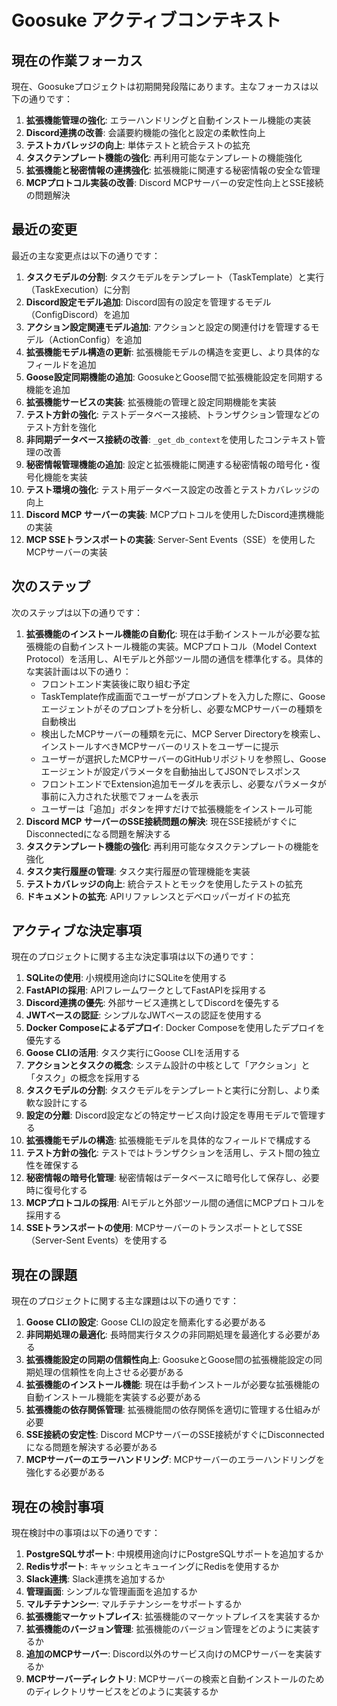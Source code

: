 # Goosuke アクティブコンテキスト

## 現在の作業フォーカス

現在、Goosukeプロジェクトは初期開発段階にあります。主なフォーカスは以下の通りです：

1. **拡張機能管理の強化**: エラーハンドリングと自動インストール機能の実装
2. **Discord連携の改善**: 会議要約機能の強化と設定の柔軟性向上
3. **テストカバレッジの向上**: 単体テストと統合テストの拡充
4. **タスクテンプレート機能の強化**: 再利用可能なテンプレートの機能強化
5. **拡張機能と秘密情報の連携強化**: 拡張機能に関連する秘密情報の安全な管理
6. **MCPプロトコル実装の改善**: Discord MCPサーバーの安定性向上とSSE接続の問題解決

## 最近の変更

最近の主な変更点は以下の通りです：

1. **タスクモデルの分割**: タスクモデルをテンプレート（TaskTemplate）と実行（TaskExecution）に分割
2. **Discord設定モデル追加**: Discord固有の設定を管理するモデル（ConfigDiscord）を追加
3. **アクション設定関連モデル追加**: アクションと設定の関連付けを管理するモデル（ActionConfig）を追加
4. **拡張機能モデル構造の更新**: 拡張機能モデルの構造を変更し、より具体的なフィールドを追加
5. **Goose設定同期機能の追加**: GoosukeとGoose間で拡張機能設定を同期する機能を追加
6. **拡張機能サービスの実装**: 拡張機能の管理と設定同期機能を実装
7. **テスト方針の強化**: テストデータベース接続、トランザクション管理などのテスト方針を強化
8. **非同期データベース接続の改善**: `_get_db_context`を使用したコンテキスト管理の改善
9. **秘密情報管理機能の追加**: 設定と拡張機能に関連する秘密情報の暗号化・復号化機能を実装
10. **テスト環境の強化**: テスト用データベース設定の改善とテストカバレッジの向上
11. **Discord MCP サーバーの実装**: MCPプロトコルを使用したDiscord連携機能の実装
12. **MCP SSEトランスポートの実装**: Server-Sent Events（SSE）を使用したMCPサーバーの実装

## 次のステップ

次のステップは以下の通りです：

1. **拡張機能のインストール機能の自動化**: 現在は手動インストールが必要な拡張機能の自動インストール機能の実装。MCPプロトコル（Model Context Protocol）を活用し、AIモデルと外部ツール間の通信を標準化する。具体的な実装計画は以下の通り：
   - フロントエンド実装後に取り組む予定
   - TaskTemplate作成画面でユーザーがプロンプトを入力した際に、Gooseエージェントがそのプロンプトを分析し、必要なMCPサーバーの種類を自動検出
   - 検出したMCPサーバーの種類を元に、MCP Server Directoryを検索し、インストールすべきMCPサーバーのリストをユーザーに提示
   - ユーザーが選択したMCPサーバーのGitHubリポジトリを参照し、Gooseエージェントが設定パラメータを自動抽出してJSONでレスポンス
   - フロントエンドでExtension追加モーダルを表示し、必要なパラメータが事前に入力された状態でフォームを表示
   - ユーザーは「追加」ボタンを押すだけで拡張機能をインストール可能
2. **Discord MCP サーバーのSSE接続問題の解決**: 現在SSE接続がすぐにDisconnectedになる問題を解決する
3. **タスクテンプレート機能の強化**: 再利用可能なタスクテンプレートの機能を強化
4. **タスク実行履歴の管理**: タスク実行履歴の管理機能を実装
5. **テストカバレッジの向上**: 統合テストとモックを使用したテストの拡充
6. **ドキュメントの拡充**: APIリファレンスとデベロッパーガイドの拡充

## アクティブな決定事項

現在のプロジェクトに関する主な決定事項は以下の通りです：

1. **SQLiteの使用**: 小規模用途向けにSQLiteを使用する
2. **FastAPIの採用**: APIフレームワークとしてFastAPIを採用する
3. **Discord連携の優先**: 外部サービス連携としてDiscordを優先する
4. **JWTベースの認証**: シンプルなJWTベースの認証を使用する
5. **Docker Composeによるデプロイ**: Docker Composeを使用したデプロイを優先する
6. **Goose CLIの活用**: タスク実行にGoose CLIを活用する
7. **アクションとタスクの概念**: システム設計の中核として「アクション」と「タスク」の概念を採用する
8. **タスクモデルの分割**: タスクモデルをテンプレートと実行に分割し、より柔軟な設計にする
9. **設定の分離**: Discord設定などの特定サービス向け設定を専用モデルで管理する
10. **拡張機能モデルの構造**: 拡張機能モデルを具体的なフィールドで構成する
11. **テスト方針の強化**: テストではトランザクションを活用し、テスト間の独立性を確保する
12. **秘密情報の暗号化管理**: 秘密情報はデータベースに暗号化して保存し、必要時に復号化する
13. **MCPプロトコルの採用**: AIモデルと外部ツール間の通信にMCPプロトコルを採用する
14. **SSEトランスポートの使用**: MCPサーバーのトランスポートとしてSSE（Server-Sent Events）を使用する

## 現在の課題

現在のプロジェクトに関する主な課題は以下の通りです：

1. **Goose CLIの設定**: Goose CLIの設定を簡素化する必要がある
2. **非同期処理の最適化**: 長時間実行タスクの非同期処理を最適化する必要がある
3. **拡張機能設定の同期の信頼性向上**: GoosukeとGoose間の拡張機能設定の同期処理の信頼性を向上させる必要がある
4. **拡張機能のインストール機能**: 現在は手動インストールが必要な拡張機能の自動インストール機能を実装する必要がある
5. **拡張機能の依存関係管理**: 拡張機能間の依存関係を適切に管理する仕組みが必要
6. **SSE接続の安定性**: Discord MCPサーバーのSSE接続がすぐにDisconnectedになる問題を解決する必要がある
7. **MCPサーバーのエラーハンドリング**: MCPサーバーのエラーハンドリングを強化する必要がある

## 現在の検討事項

現在検討中の事項は以下の通りです：

1. **PostgreSQLサポート**: 中規模用途向けにPostgreSQLサポートを追加するか
2. **Redisサポート**: キャッシュとキューイングにRedisを使用するか
3. **Slack連携**: Slack連携を追加するか
4. **管理画面**: シンプルな管理画面を追加するか
5. **マルチテナンシー**: マルチテナンシーをサポートするか
6. **拡張機能マーケットプレイス**: 拡張機能のマーケットプレイスを実装するか
7. **拡張機能のバージョン管理**: 拡張機能のバージョン管理をどのように実装するか
8. **追加のMCPサーバー**: Discord以外のサービス向けのMCPサーバーを実装するか
9. **MCPサーバーディレクトリ**: MCPサーバーの検索と自動インストールのためのディレクトリサービスをどのように実装するか